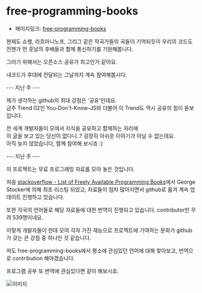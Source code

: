 # free-programming-books
- 페이지링크: [free-programming-books](https://github.com/vhf/free-programming-books)

현재도 쇼팽, 라흐마니노프, 그리그 같은 작곡가들의 곡들이 기억되듯이 
우리의 코드도 언젠가 먼 훗날의 후배들과 함께 통신하기를 기원해봅니다.

그러기 위해서는 오픈소스 공유가 최고인거 같아요.   

내코드가 후대에 전달되는 그날까지 계속 참여해봅시다. 

--- 지난 주 ---

제가 생각하는 github의 최대 강점은 '공유'인데요.  
금주 Trend 02인 You-Don't-Know-JS와 더불어 이 Trend도 역시 공유의 힘이 돋보입니다.  

전 세계 개발자들이 모여서 지식을 공유하고 함께하는 자리에  
이 글을 보고 있는 당신이 없다니..? 굉장히 아쉬운 이야기가 아닐 수 없는데요.  
아직 늦지 않았습니다, 함께 참여해 보시죠 :)  

--- 지난 주 ---

이 프로젝트는 무료 프로그래밍 자료를 모아 놓은 것입니다.

처음 [stackoverflow - List of Freely Available Programming Books](http://stackoverflow.com/questions/194812/list-of-freely-available-programming-books/392926#392926)에서
George Stocker에 의해 최초 리스팅 되었고, 자료들이 점차 많아지면서 github로 옮겨 계속 업데이트 진행하고 있습니다.

또한 각국의 언어들로 해당 자료들에 대한 번역이 진행되고 있습니다. contributor만 무려 539명이네요.

이렇게 개발자들이 한데 모여 각자 가진 재능으로 프로젝트에 기여하는 문화가 github가 갖는 큰 강점 중 하나인 것 같습니다.

저도 free-programming-books에서 평소에 관심있던 언어에 대해 찾아보고, 번역으로 contribution 해야겠습니다.

프로그램 공부 또 번역에 관심있다면 같이 해보시죠.

![이미지](https://raw.githubusercontent.com/TeamSEGO/github-trend-kr/master/img/003-05.png)
